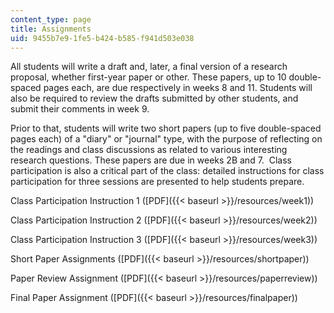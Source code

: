 ```yaml
---
content_type: page
title: Assignments
uid: 9455b7e9-1fe5-b424-b585-f941d503e038
---
```


All students will write a draft and, later, a final version of a research proposal, whether first-year paper or other. These papers, up to 10 double-spaced pages each, are due respectively in weeks 8 and 11. Students will also be required to review the drafts submitted by other students, and submit their comments in week 9.

Prior to that, students will write two short papers (up to five double-spaced pages each) of a "diary" or "journal" type, with the purpose of reflecting on the readings and class discussions as related to various interesting research questions. These papers are due in weeks 2B and 7.  Class participation is also a critical part of the class: detailed instructions for class participation for three sessions are presented to help students prepare.

Class Participation Instruction 1 ([PDF]({{< baseurl >}}/resources/week1))

Class Participation Instruction 2 ([PDF]({{< baseurl >}}/resources/week2))

Class Participation Instruction 3 ([PDF]({{< baseurl >}}/resources/week3))

Short Paper Assignments ([PDF]({{< baseurl >}}/resources/shortpaper))

Paper Review Assignment ([PDF]({{< baseurl >}}/resources/paperreview))

Final Paper Assignment ([PDF]({{< baseurl >}}/resources/finalpaper))